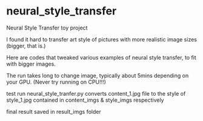 # neural_style_transfer
Neural Style Transfer toy project

I found it hard to transfer art style of pictures with more realistic image sizes (bigger, that is.)

Here are codes that tweaked various examples of neural style transfer, to fit with bigger images.

The run takes long to change image, typically about 5mins depending on your GPU. (Never try running on CPU!!!)



test run neural_style_tranfer.py converts content_1.jpg file to the style of style_1.jpg contained in content_imgs & style_imgs respectively

final result saved in result_imgs folder
